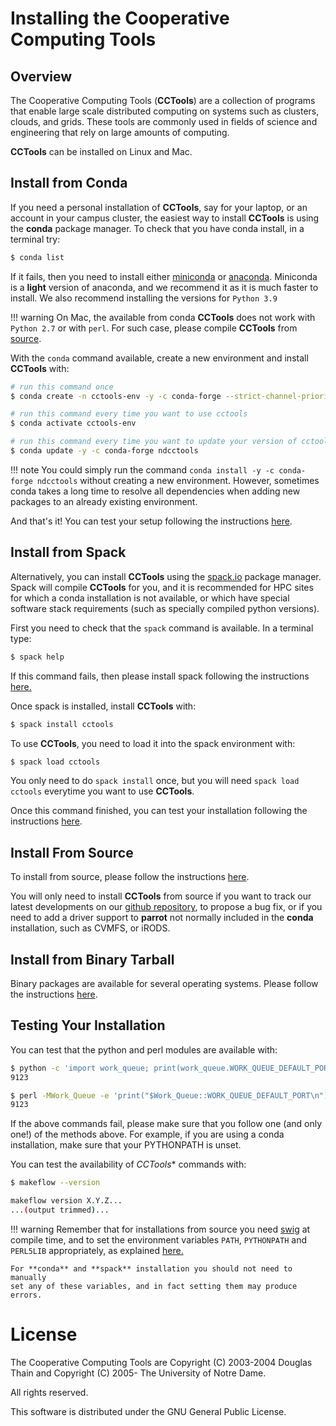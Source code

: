 # Installing the Cooperative Computing Tools

## Overview

The Cooperative Computing Tools (**CCTools**) are a collection of programs that
enable large scale distributed computing on systems such as clusters, clouds,
and grids. These tools are commonly used in fields of science and engineering
that rely on large amounts of computing.


**CCTools** can be installed on Linux and Mac.



## Install from Conda

If you need a personal installation of **CCTools**, say for your laptop, or an
account in your campus cluster, the easiest way to install **CCTools** is using the
**conda** package manager. To check that you have conda install, in a terminal try:

```sh
$ conda list
```

If it fails, then you need to install either
[miniconda](https://docs.conda.io/projects/conda/en/latest/user-guide/install)
or [anaconda](https://docs.anaconda.com/anaconda/install). Miniconda is a
__light__ version of anaconda, and we recommend it as it is much faster to
install. We also recommend installing the versions for `Python 3.9`

!!! warning
    On Mac, the available from conda **CCTools** does not work with `Python 2.7` or with `perl`. For such case, please compile **CCTools** from [source](#from-source.md).

With the `conda` command available, create a new environment and install **CCTools** with:

```sh
# run this command once
$ conda create -n cctools-env -y -c conda-forge --strict-channel-priority python ndcctools

# run this command every time you want to use cctools
$ conda activate cctools-env

# run this command every time you want to update your version of cctools (after `activate` as above).
$ conda update -y -c conda-forge ndcctools
```

!!! note
    You could simply run the command `conda install -y -c conda-forge ndcctools` without creating
    a new environment. However, sometimes conda takes a long time to resolve
    all dependencies when adding new packages to an already existing
    environment.

And that's it! You can test your setup following the instructions [here](#testing-your-installation).


## Install from Spack

Alternatively, you can install **CCTools** using the [spack.io](https://spack.io)
package manager. Spack will compile **CCTools** for you, and it is recommended
for HPC sites for which a conda installation is not available, or which have
special software stack requirements (such as specially compiled python versions).

First you need to check that the `spack` command is available. In a terminal type:

```sh
$ spack help
```

If this command fails, then please install spack following the instructions [here.](https://spack.io)

Once spack is installed, install **CCTools** with:

```sh
$ spack install cctools
```

To use **CCTools**, you need to load it into the spack environment with:

```sh
$ spack load cctools
```

You only need to do `spack install` once, but you will need `spack load
cctools` everytime you want to use **CCTools**.

Once this command finished, you can test your installation following the
instructions [here](#testing-your-installation).

## Install From Source

To install from source, please follow the instructions [here](from-source.md).

You will only need to install **CCTools** from source if you want to track our
latest developments on our [github
repository](https://github.com/cooperative-computing-lab/cctools), to propose a bug fix, or if you need to add a driver support
to **parrot** not normally included in the **conda** installation, such as
CVMFS, or iRODS.

## Install from Binary Tarball

Binary packages are available for several operating systems. Please follow the instructions [here](from-source.md#install-from-binary-tarball).


## Testing Your Installation

You can test that the python and perl modules are available with:

```sh
$ python -c 'import work_queue; print(work_queue.WORK_QUEUE_DEFAULT_PORT)'
9123

$ perl -MWork_Queue -e 'print("$Work_Queue::WORK_QUEUE_DEFAULT_PORT\n")'
9123
```

If the above commands fail, please make sure that you follow one (and only
one!) of the methods above. For example, if you are using a conda installation,
make sure that your PYTHONPATH is unset.

You can test the availability of *CCTools** commands with:

```sh
$ makeflow --version

makeflow version X.Y.Z...
...(output trimmed)...
```

!!! warning
    Remember that for installations from source you need [swig](http://www.swig.org) at compile time, and to set
    the environment variables `PATH`, `PYTHONPATH` and `PERL5LIB` appropriately, as explained [here.](from-source.md#setting-your-environment)

    For **conda** and **spack** installation you should not need to manually
    set any of these variables, and in fact setting them may produce errors.


# License

The Cooperative Computing Tools are Copyright (C) 2003-2004 Douglas Thain and Copyright (C) 2005- The University of Notre Dame.  

All rights reserved.  

This software is distributed under the GNU General Public License.  

